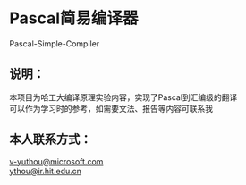 # Pascal简易编译器
Pascal-Simple-Compiler
## 说明：
本项目为哈工大编译原理实验内容，实现了Pascal到汇编级的翻译 <br>
可以作为学习时的参考，如需要文法、报告等内容可联系我 <br>
## 本人联系方式：
v-yuthou@microsoft.com<br>
ythou@ir.hit.edu.cn


